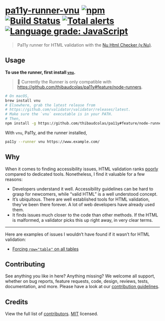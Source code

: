 # [pa11y-runner-vnu](https://www.npmjs.com/package/pa11y-runner-vnu) [![npm](https://img.shields.io/npm/v/pa11y-runner-vnu.svg)](https://www.npmjs.com/package/pa11y-runner-vnu) [![Build Status](https://travis-ci.com/thibaudcolas/pa11y-runner-vnu.svg?branch=master)](https://travis-ci.com/thibaudcolas/pa11y-runner-vnu) [![Total alerts](https://img.shields.io/lgtm/alerts/g/thibaudcolas/pa11y-runner-vnu.svg?logo=lgtm&logoWidth=18)](https://lgtm.com/projects/g/thibaudcolas/pa11y-runner-vnu/alerts/) [![Language grade: JavaScript](https://img.shields.io/lgtm/grade/javascript/g/thibaudcolas/pa11y-runner-vnu.svg?logo=lgtm&logoWidth=18)](https://lgtm.com/projects/g/thibaudcolas/pa11y-runner-vnu/context:javascript)

> Pa11y runner for HTML validation with the [Nu Html Checker (v.Nu)](https://validator.github.io/validator/).

## Usage

**To use the runner, first install [`vnu`](https://validator.github.io/validator/).**

> 🚧 Currently the Runner is only compatible with https://github.com/thibaudcolas/pa11y#feature/node-runners.

```sh
# On macOS,
brew install vnu
# Elsewhere, grab the latest release from
# https://github.com/validator/validator/releases/latest.
# Make sure the `vnu` executable is in your PATH.
# Then,
npm install -g https://github.com/thibaudcolas/pa11y#feature/node-runners pa11y-runner-vnu
```

With `vnu`, Pa11y, and the runner installed,

```sh
pa11y --runner vnu https://www.example.com/
```

## Why

When it comes to finding accessibility issues, HTML validation ranks [poorly](https://alphagov.github.io/accessibility-tool-audit/) compared to dedicated tools. Nonetheless, I find it valuable for a few reasons:

- Developers understand it well. Accessibility guidelines can be hard to grasp for newcomers, while “valid HTML” is a well understood concept.
- It’s ubiquitous. There are well established tools for HTML validation, they’ve been there forever. A lot of web developers have already used them.
- It finds issues much closer to the code than other methods. If the HTML is malformed, a validator picks this up right away, in very clear terms.

---

Here are examples of issues I wouldn’t have found if it wasn’t for HTML validation:

- [Forcing `row="table"` on all tables](https://github.com/wagtail/wagtail/pull/5977)

## Contributing

See anything you like in here? Anything missing? We welcome all support, whether on bug reports, feature requests, code, design, reviews, tests, documentation, and more. Please have a look at our [contribution guidelines](docs/CONTRIBUTING.md).

## Credits

View the full list of [contributors](https://github.com/thibaudcolas/pa11y-runner-vnu/graphs/contributors). [MIT](LICENSE) licensed.

```

```
